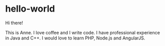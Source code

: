 # hello-world

Hi there!

This is Anne. I love coffee and I write code. I have professional experience in Java and C++. 
I would love to learn PHP, Node.js and AngularJS.  
